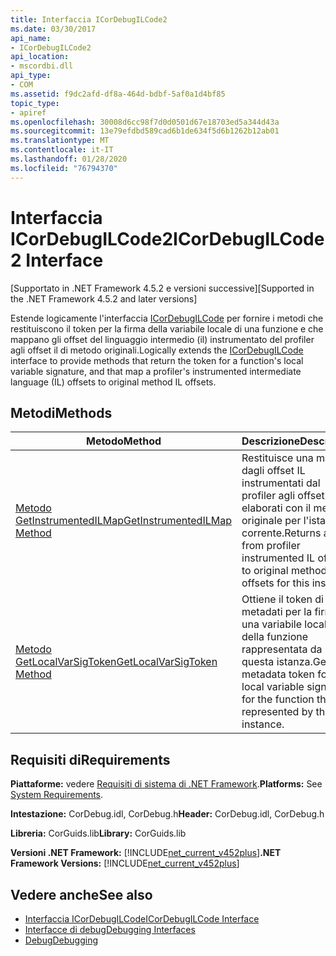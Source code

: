 ```yaml
---
title: Interfaccia ICorDebugILCode2
ms.date: 03/30/2017
api_name:
- ICorDebugILCode2
api_location:
- mscordbi.dll
api_type:
- COM
ms.assetid: f9dc2afd-df8a-464d-bdbf-5af0a1d4bf85
topic_type:
- apiref
ms.openlocfilehash: 30008d6cc98f7d0d0501d67e18703ed5a344d43a
ms.sourcegitcommit: 13e79efdbd589cad6b1de634f5d6b1262b12ab01
ms.translationtype: MT
ms.contentlocale: it-IT
ms.lasthandoff: 01/28/2020
ms.locfileid: "76794370"
---
```

# <a name="icordebugilcode2-interface"></a><span data-ttu-id="bb140-102">Interfaccia ICorDebugILCode2</span><span class="sxs-lookup"><span data-stu-id="bb140-102">ICorDebugILCode2 Interface</span></span>
<span data-ttu-id="bb140-103">[Supportato in .NET Framework 4.5.2 e versioni successive]</span><span class="sxs-lookup"><span data-stu-id="bb140-103">[Supported in the .NET Framework 4.5.2 and later versions]</span></span>  
  
 <span data-ttu-id="bb140-104">Estende logicamente l'interfaccia [ICorDebugILCode](icordebugilcode-interface.md) per fornire i metodi che restituiscono il token per la firma della variabile locale di una funzione e che mappano gli offset del linguaggio intermedio (il) instrumentato del profiler agli offset il di metodo originali.</span><span class="sxs-lookup"><span data-stu-id="bb140-104">Logically extends the [ICorDebugILCode](icordebugilcode-interface.md) interface to provide methods that return the token for a function's local variable signature, and that map a profiler's instrumented intermediate language (IL) offsets to original method IL offsets.</span></span>  
  
## <a name="methods"></a><span data-ttu-id="bb140-105">Metodi</span><span class="sxs-lookup"><span data-stu-id="bb140-105">Methods</span></span>  
  
|<span data-ttu-id="bb140-106">Metodo</span><span class="sxs-lookup"><span data-stu-id="bb140-106">Method</span></span>|<span data-ttu-id="bb140-107">Descrizione</span><span class="sxs-lookup"><span data-stu-id="bb140-107">Description</span></span>|  
|------------|-----------------|  
|[<span data-ttu-id="bb140-108">Metodo GetInstrumentedILMap</span><span class="sxs-lookup"><span data-stu-id="bb140-108">GetInstrumentedILMap Method</span></span>](icordebugilcode2-getinstrumentedilmap-method.md)|<span data-ttu-id="bb140-109">Restituisce una mappa dagli offset IL instrumentati dal profiler agli offset IL elaborati con il metodo originale per l'istanza corrente.</span><span class="sxs-lookup"><span data-stu-id="bb140-109">Returns a map from profiler instrumented IL offsets to original method IL offsets for this instance.</span></span>|  
|[<span data-ttu-id="bb140-110">Metodo GetLocalVarSigToken</span><span class="sxs-lookup"><span data-stu-id="bb140-110">GetLocalVarSigToken Method</span></span>](icordebugilcode2-getlocalvarsigtoken-method.md)|<span data-ttu-id="bb140-111">Ottiene il token di metadati per la firma di una variabile locale della funzione rappresentata da questa istanza.</span><span class="sxs-lookup"><span data-stu-id="bb140-111">Gets the metadata token for the local variable signature for the function that is represented by this instance.</span></span>|  
  
## <a name="requirements"></a><span data-ttu-id="bb140-112">Requisiti di</span><span class="sxs-lookup"><span data-stu-id="bb140-112">Requirements</span></span>  
 <span data-ttu-id="bb140-113">**Piattaforme:** vedere [Requisiti di sistema di .NET Framework](../../../../docs/framework/get-started/system-requirements.md).</span><span class="sxs-lookup"><span data-stu-id="bb140-113">**Platforms:** See [System Requirements](../../../../docs/framework/get-started/system-requirements.md).</span></span>  
  
 <span data-ttu-id="bb140-114">**Intestazione:** CorDebug.idl, CorDebug.h</span><span class="sxs-lookup"><span data-stu-id="bb140-114">**Header:** CorDebug.idl, CorDebug.h</span></span>  
  
 <span data-ttu-id="bb140-115">**Libreria:** CorGuids.lib</span><span class="sxs-lookup"><span data-stu-id="bb140-115">**Library:** CorGuids.lib</span></span>  
  
 <span data-ttu-id="bb140-116">**Versioni .NET Framework:** [!INCLUDE[net_current_v452plus](../../../../includes/net-current-v452plus-md.md)]</span><span class="sxs-lookup"><span data-stu-id="bb140-116">**.NET Framework Versions:** [!INCLUDE[net_current_v452plus](../../../../includes/net-current-v452plus-md.md)]</span></span>  
  
## <a name="see-also"></a><span data-ttu-id="bb140-117">Vedere anche</span><span class="sxs-lookup"><span data-stu-id="bb140-117">See also</span></span>

- [<span data-ttu-id="bb140-118">Interfaccia ICorDebugILCode</span><span class="sxs-lookup"><span data-stu-id="bb140-118">ICorDebugILCode Interface</span></span>](icordebugilcode-interface.md)
- [<span data-ttu-id="bb140-119">Interfacce di debug</span><span class="sxs-lookup"><span data-stu-id="bb140-119">Debugging Interfaces</span></span>](debugging-interfaces.md)
- [<span data-ttu-id="bb140-120">Debug</span><span class="sxs-lookup"><span data-stu-id="bb140-120">Debugging</span></span>](index.md)
